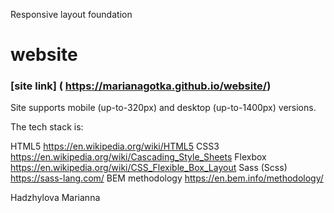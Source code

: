 Responsive layout foundation

# website

### [site link] ( https://marianagotka.github.io/website/)

Site supports mobile (up-to-320px) and desktop (up-to-1400px) versions.

The tech stack is:

HTML5 https://en.wikipedia.org/wiki/HTML5
CSS3 https://en.wikipedia.org/wiki/Cascading_Style_Sheets
Flexbox https://en.wikipedia.org/wiki/CSS_Flexible_Box_Layout
Sass (Scss) https://sass-lang.com/
BEM methodology https://en.bem.info/methodology/

Hadzhylova Marianna
